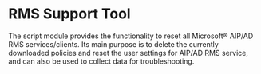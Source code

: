 # RMS Support Tool
The script module provides the functionality to reset all Microsoft® AIP/AD RMS services/clients. Its main purpose is to delete the currently downloaded policies and reset the user settings for AIP/AD RMS service, and can also be used to collect data for troubleshooting.
